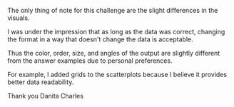 The only thing of note for this challenge are the slight differences in the visuals. 


I was under the impression that as long as the data was correct, changing the format in a way that doesn't change the data is acceptable. 

Thus the color, order, size, and angles of the output are slightly different from the answer examples due to personal preferences. 

For example, I added grids to the scatterplots because I believe it provides better data readability. 

Thank you
Danita Charles
